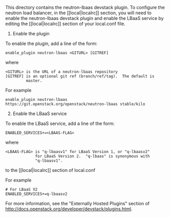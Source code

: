 This directory contains the neutron-lbaas devstack plugin.  To
configure the neutron load balancer, in the [[local|localrc]] section,
you will need to enable the neutron-lbaas devstack plugin and enable
the LBaaS service by editing the [[local|localrc]] section of your
local.conf file.

1) Enable the plugin

To enable the plugin, add a line of the form:

    enable_plugin neutron-lbaas <GITURL> [GITREF]

where

    <GITURL> is the URL of a neutron-lbaas repository
    [GITREF] is an optional git ref (branch/ref/tag).  The default is
             master.

For example

    enable_plugin neutron-lbaas https://git.openstack.org/openstack/neutron-lbaas stable/kilo

2) Enable the LBaaS service

To enable the LBaaS service, add a line of the form:


    ENABLED_SERVICES+=<LBAAS-FLAG>

where

    <LBAAS-FLAG> is "q-lbaasv1" for LBaaS Version 1, or "q-lbaasv2"
                 for LBaaS Version 2.  "q-lbaas" is synonymous with
                 "q-lbaasv1".

to the [[local|localrc]] section of local.conf

For example

    # For LBaaS V2
    ENABLED_SERVICES+=q-lbaasv2

For more information, see the "Externally Hosted Plugins" section of
http://docs.openstack.org/developer/devstack/plugins.html.
